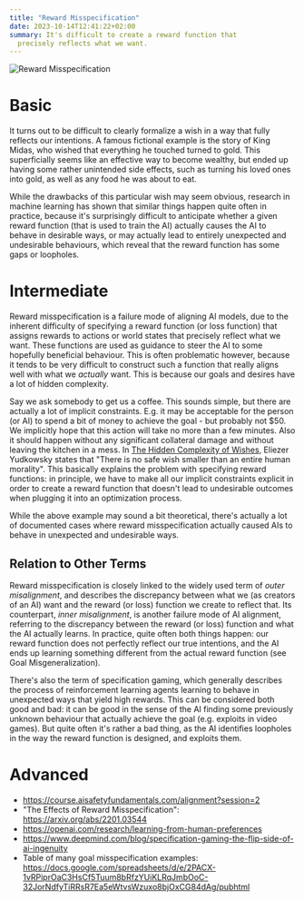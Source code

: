 ```yaml
---
title: "Reward Misspecification"
date: 2023-10-14T12:41:22+02:00
summary: It's difficult to create a reward function that
  precisely reflects what we want.
---
```


![Reward Misspecification](/king-midas.png 'Reward misspecification is a failure mode of aligning AI models, caused by the inherent difficulty of cleanly formalizing our intentions. A famous fictional example is King Midas, who wished that everything he touched turned to gold.')

# Basic

It turns out to be difficult to clearly formalize a wish in a way that fully reflects our intentions. A famous fictional example is the story of King Midas, who wished that everything he touched turned to gold. This superficially seems like an effective way to become wealthy, but ended up having some rather unintended side effects, such as turning his loved ones into gold, as well as any food he was about to eat.

While the drawbacks of this particular wish may seem obvious, research in machine learning has shown that similar things happen quite often in practice, because it's surprisingly difficult to anticipate whether a given reward function (that is used to train the AI) actually causes the AI to behave in desirable ways, or may actually lead to entirely unexpected and undesirable behaviours, which reveal that the reward function has some gaps or loopholes.

# Intermediate

Reward misspecification is a failure mode of aligning AI models, due to the inherent difficulty of specifying a reward function (or loss function) that assigns rewards to actions or world states that precisely reflect what we want. These functions are used as guidance to steer the AI to some hopefully beneficial behaviour. This is often problematic however, because it tends to be very difficult to construct such a function that really aligns well with what we *actually* want. This is because our goals and desires have a lot of hidden complexity.

Say we ask somebody to get us a coffee. This sounds simple, but there are actually a lot of implicit constraints. E.g. it may be acceptable for the person (or AI) to spend a bit of money to achieve the goal - but probably not $50. We implicitly hope that this action will take no more than a few minutes. Also it should happen without any significant collateral damage and without leaving the kitchen in a mess. In [The Hidden Complexity of Wishes](https://www.lesswrong.com/posts/4ARaTpNX62uaL86j6/the-hidden-complexity-of-wishes), Eliezer Yudkowsky states that "There is no safe wish smaller than an entire human morality". This basically explains the problem with specifying reward functions: in principle, we have to make all our implicit constraints explicit in order to create a reward function that doesn't lead to undesirable outcomes when plugging it into an optimization process.

While the above example may sound a bit theoretical, there's actually a lot of documented cases where reward misspecification actually caused AIs to behave in unexpected and undesirable ways.

## Relation to Other Terms

Reward misspecification is closely linked to the widely used term of *outer misalignment*, and describes the discrepancy between what we (as creators of an AI) want and the reward (or loss) function we create to reflect that. Its counterpart, *inner misalignment*, is another failure mode of AI alignment, referring to the discrepancy between the reward (or loss) function and what the AI actually learns. In practice, quite often both things happen: our reward function does not perfectly reflect our true intentions, and the AI ends up learning something different from the actual reward function (see Goal Misgeneralization).

There's also the term of specification gaming, which generally describes the process of reinforcement learning agents learning to behave in unexpected ways that yield high rewards. This can be considered both good and bad: it can be good in the sense of the AI finding some previously unknown behaviour that actually achieve the goal (e.g. exploits in video games). But quite often it's rather a bad thing, as the AI identifies loopholes in the way the reward function is designed, and exploits them.

# Advanced

- https://course.aisafetyfundamentals.com/alignment?session=2
- "The Effects of Reward Misspecification": https://arxiv.org/abs/2201.03544
- https://openai.com/research/learning-from-human-preferences
- https://www.deepmind.com/blog/specification-gaming-the-flip-side-of-ai-ingenuity
- Table of many goal misspecification examples: https://docs.google.com/spreadsheets/d/e/2PACX-1vRPiprOaC3HsCf5Tuum8bRfzYUiKLRqJmbOoC-32JorNdfyTiRRsR7Ea5eWtvsWzuxo8bjOxCG84dAg/pubhtml 